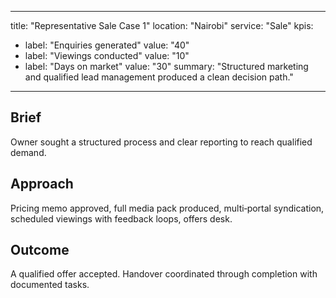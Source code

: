 
---
title: "Representative Sale Case 1"
location: "Nairobi"
service: "Sale"
kpis:
  - label: "Enquiries generated"
    value: "40"
  - label: "Viewings conducted"
    value: "10"
  - label: "Days on market"
    value: "30"
summary: "Structured marketing and qualified lead management produced a clean decision path."
---

## Brief
Owner sought a structured process and clear reporting to reach qualified demand.

## Approach
Pricing memo approved, full media pack produced, multi‑portal syndication, scheduled viewings with feedback loops, offers desk.

## Outcome
A qualified offer accepted. Handover coordinated through completion with documented tasks.
